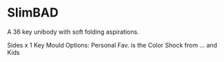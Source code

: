 # SlimBAD

A 36 key unibody with soft folding aspirations.

Sides x 1
Key Mould Options:
Personal Fav. is the Color Shock from ... and Kids
